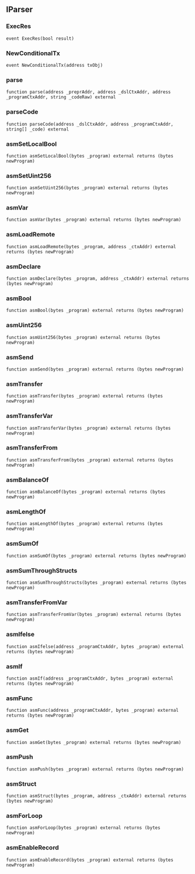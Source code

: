 ## IParser

### ExecRes

```solidity
event ExecRes(bool result)
```

### NewConditionalTx

```solidity
event NewConditionalTx(address txObj)
```

### parse

```solidity
function parse(address _preprAddr, address _dslCtxAddr, address _programCtxAddr, string _codeRaw) external
```

### parseCode

```solidity
function parseCode(address _dslCtxAddr, address _programCtxAddr, string[] _code) external
```

### asmSetLocalBool

```solidity
function asmSetLocalBool(bytes _program) external returns (bytes newProgram)
```

### asmSetUint256

```solidity
function asmSetUint256(bytes _program) external returns (bytes newProgram)
```

### asmVar

```solidity
function asmVar(bytes _program) external returns (bytes newProgram)
```

### asmLoadRemote

```solidity
function asmLoadRemote(bytes _program, address _ctxAddr) external returns (bytes newProgram)
```

### asmDeclare

```solidity
function asmDeclare(bytes _program, address _ctxAddr) external returns (bytes newProgram)
```

### asmBool

```solidity
function asmBool(bytes _program) external returns (bytes newProgram)
```

### asmUint256

```solidity
function asmUint256(bytes _program) external returns (bytes newProgram)
```

### asmSend

```solidity
function asmSend(bytes _program) external returns (bytes newProgram)
```

### asmTransfer

```solidity
function asmTransfer(bytes _program) external returns (bytes newProgram)
```

### asmTransferVar

```solidity
function asmTransferVar(bytes _program) external returns (bytes newProgram)
```

### asmTransferFrom

```solidity
function asmTransferFrom(bytes _program) external returns (bytes newProgram)
```

### asmBalanceOf

```solidity
function asmBalanceOf(bytes _program) external returns (bytes newProgram)
```

### asmLengthOf

```solidity
function asmLengthOf(bytes _program) external returns (bytes newProgram)
```

### asmSumOf

```solidity
function asmSumOf(bytes _program) external returns (bytes newProgram)
```

### asmSumThroughStructs

```solidity
function asmSumThroughStructs(bytes _program) external returns (bytes newProgram)
```

### asmTransferFromVar

```solidity
function asmTransferFromVar(bytes _program) external returns (bytes newProgram)
```

### asmIfelse

```solidity
function asmIfelse(address _programCtxAddr, bytes _program) external returns (bytes newProgram)
```

### asmIf

```solidity
function asmIf(address _programCtxAddr, bytes _program) external returns (bytes newProgram)
```

### asmFunc

```solidity
function asmFunc(address _programCtxAddr, bytes _program) external returns (bytes newProgram)
```

### asmGet

```solidity
function asmGet(bytes _program) external returns (bytes newProgram)
```

### asmPush

```solidity
function asmPush(bytes _program) external returns (bytes newProgram)
```

### asmStruct

```solidity
function asmStruct(bytes _program, address _ctxAddr) external returns (bytes newProgram)
```

### asmForLoop

```solidity
function asmForLoop(bytes _program) external returns (bytes newProgram)
```

### asmEnableRecord

```solidity
function asmEnableRecord(bytes _program) external returns (bytes newProgram)
```


